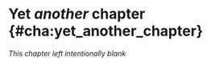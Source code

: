 Yet *another* chapter {#cha:yet_another_chapter}
=====================

*This chapter left intentionally blank*
